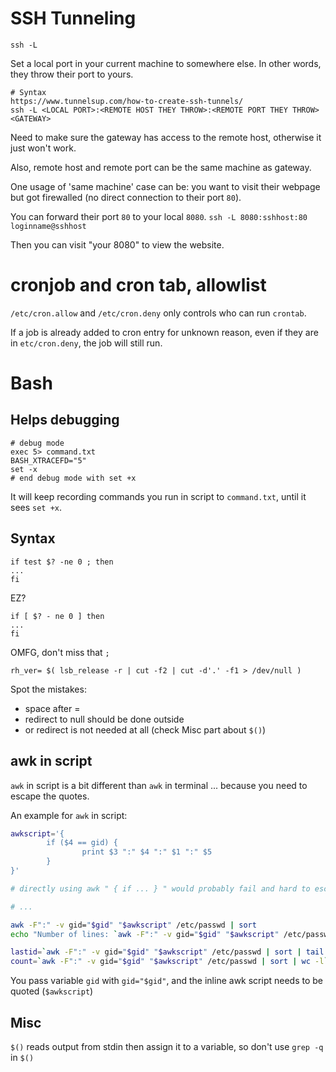 # SSH Tunneling
`ssh -L`

Set a local port in your current machine to somewhere else. In other words, they throw their port to yours.

```
# Syntax
https://www.tunnelsup.com/how-to-create-ssh-tunnels/
ssh -L <LOCAL PORT>:<REMOTE HOST THEY THROW>:<REMOTE PORT THEY THROW> <GATEWAY>

```

Need to make sure the gateway has access to the remote host, otherwise it just won't work.

Also, remote host and remote port can be the same machine as gateway.

One usage of 'same machine' case can be: you want to visit their webpage but got firewalled (no direct connection to their port `80`).

You can forward their port `80` to your local `8080`.
`ssh -L 8080:sshhost:80 loginname@sshhost`

Then you can visit "your 8080" to view the website.

# cronjob and cron tab, allowlist
`/etc/cron.allow` and `/etc/cron.deny` only controls who can run `crontab`.  

If a job is already added to cron entry for unknown reason, even if they are in `etc/cron.deny`, the job will still run.

# Bash
## Helps debugging 

```
# debug mode
exec 5> command.txt
BASH_XTRACEFD="5"
set -x
# end debug mode with set +x
```

It will keep recording commands you run in script to `command.txt`, until it sees `set +x`.

## Syntax
```
if test $? -ne 0 ; then
...
fi
```

EZ?

```
if [ $? - ne 0 ] then
...
fi 
```
OMFG, don't miss that `;`

`rh_ver= $( lsb_release -r | cut -f2 | cut -d'.' -f1 > /dev/null )`

Spot the mistakes: 
- space after =
- redirect to null should be done outside
- or redirect is not needed at all (check Misc part about `$()`)

## awk in script
`awk` in script is a bit different than `awk` in terminal ... because you need to escape the quotes.

An example for `awk` in script:
```bash
awkscript='{
        if ($4 == gid) {
                print $3 ":" $4 ":" $1 ":" $5
        }
}'

# directly using awk " { if ... } " would probably fail and hard to escape.

# ...

awk -F":" -v gid="$gid" "$awkscript" /etc/passwd | sort
echo "Number of lines: `awk -F":" -v gid="$gid" "$awkscript" /etc/passwd | sort | wc -l` "

lastid=`awk -F":" -v gid="$gid" "$awkscript" /etc/passwd | sort | tail -n 1 | cut -d ':' -f 1`
count=`awk -F":" -v gid="$gid" "$awkscript" /etc/passwd | sort | wc -l`

```

You pass variable `gid` with `gid="$gid"`, and the inline awk script needs to be quoted (`$awkscript`)

## Misc
`$()` reads output from stdin then assign it to a variable, so don't use `grep -q` in `$()`

